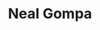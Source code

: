 ---
avatar: /images/people/nealgompa.jpg
avatar_small: /images/people/nealgompa_small.jpg
bio: Software Engineer. Linux systems aficionado and developer in @Fedora, @Mageia_org,
  and @openSUSE. DevOps Engineer at @datto. Views are my own.
homepage: https://plus.google.com/+nealgompa/
instagram: null
linkedin: null
title: Neal Gompa
twitter: https://twitter.com/det_conan_kudo
type: guest
username: nealgompa
youtube: null
---